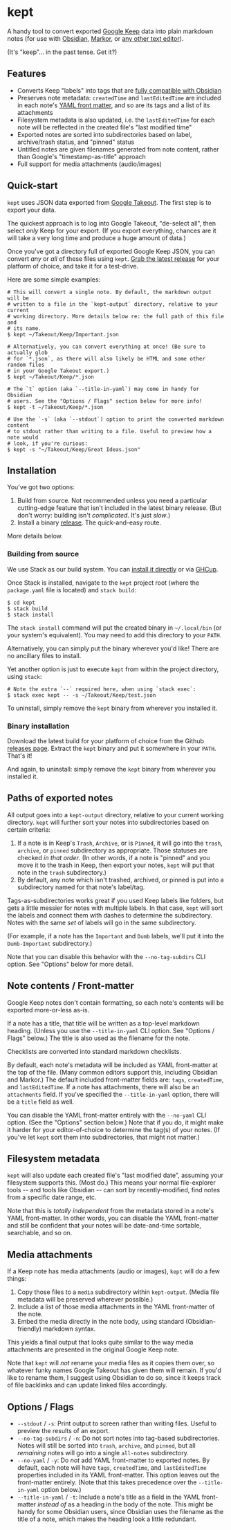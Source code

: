 # kept

A handy tool to convert exported [Google
Keep](https://keep.google.com/) data into plain markdown notes (for use with
[Obsidian](https://obsidian.md/),
[Markor](https://github.com/gsantner/markor), or [any other text
editor](https://neovim.io/)).

(It's "keep"... in the past tense. Get it?)


## Features

- Converts Keep "labels" into tags that are [fully compatible with
  Obsidian](https://help.obsidian.md/How+to/Working+with+tags#Allowed+characters)
- Preserves note metadata: `createdTime` and `lastEditedTime` are included in
  each note's [YAML front
  matter](https://help.obsidian.md/Advanced+topics/YAML+front+matter), and so
  are its tags and a list of its attachments
- Filesystem metadata is also updated, i.e. the `lastEditedTime` for each note
  will be reflected in the created file's "last modified time"
- Exported notes are sorted into subdirectories based on label, archive/trash
  status, and "pinned" status
- Untitled notes are given filenames generated from note content, rather than
  Google's "timestamp-as-title" approach
- Full support for media attachments (audio/images)


## Quick-start

`kept` uses JSON data exported from [Google
Takeout](https://takeout.google.com/). The first step is to export your data.

The quickest approach is to log into Google Takeout, "de-select all", then
select *only* Keep for your export. (If you export everything, chances are it
will take a very long time and produce a huge amount of data.)

Once you've got a directory full of exported Google Keep JSON, you can convert
*any* or *all* of these files using `kept`. [Grab the latest
release](https://github.com/keithfancher/kept/releases) for your platform of
choice, and take it for a test-drive.

Here are some simple examples:

```
# This will convert a single note. By default, the markdown output will be
# written to a file in the `kept-output` directory, relative to your current
# working directory. More details below re: the full path of this file and
# its name.
$ kept ~/Takeout/Keep/Important.json

# Alternatively, you can convert everything at once! (Be sure to actually glob
# for `*.json`, as there will also likely be HTML and some other random files
# in your Google Takeout export.)
$ kept ~/Takeout/Keep/*.json

# The `t` option (aka `--title-in-yaml`) may come in handy for Obsidian
# users. See the "Options / Flags" section below for more info!
$ kept -t ~/Takeout/Keep/*.json

# Use the `-s` (aka `--stdout`) option to print the converted markdown content
# to stdout rather than writing to a file. Useful to preview how a note would
# look, if you're curious:
$ kept -s "~/Takeout/Keep/Great Ideas.json"
```


## Installation

You've got two options:

1. Build from source. Not recommended unless you need a particular
   cutting-edge feature that isn't included in the latest binary release. (But
   don't worry: building isn't *complicated*. It's just *slow*.)
2. Install a binary [release](https://github.com/keithfancher/kept/releases).
   The quick-and-easy route.

More details below.

### Building from source

We use Stack as our build system. You can [install it
directly](https://docs.haskellstack.org/en/stable/#how-to-install-stack) or
via [GHCup](https://www.haskell.org/ghcup/).

Once Stack is installed, navigate to the `kept` project root (where the
`package.yaml` file is located) and `stack build`:

```
$ cd kept
$ stack build
$ stack install
```

The `stack install` command will put the created binary in `~/.local/bin` (or
your system's equivalent). You may need to add this directory to your `PATH`.

Alternatively, you can simply put the binary wherever you'd like! There are no
ancillary files to install.

Yet another option is just to execute `kept` from within the project
directory, using `stack`:

```
# Note the extra `--` required here, when using `stack exec`:
$ stack exec kept -- -s ~/Takeout/Keep/test.json
```

To uninstall, simply remove the `kept` binary from wherever you installed it.

### Binary installation

Download the latest build for your platform of choice from the Github
[releases page](https://github.com/keithfancher/kept/releases). Extract the
`kept` binary and put it somewhere in your `PATH`. That's it!

And again, to uninstall: simply remove the `kept` binary from wherever you
installed it.


## Paths of exported notes

All output goes into a `kept-output` directory, relative to your current
working directory. `kept` will further sort your notes into subdirectories
based on certain criteria:

1. If a note is in Keep's `Trash`, `Archive`, or is `Pinned`, it will go into
   the `trash`, `archive`, or `pinned` subdirectory as appropriate. Those
   statuses are checked *in that order*. (In other words, if a note is
   "pinned" and you move it to the trash in Keep, then export your notes,
   `kept` will put that note in the `trash` subdirectory.)
2. By default, any note which isn't trashed, archived, or pinned is put into a
   subdirectory named for that note's label/tag.

Tags-as-subdirectories works great if you used Keep labels like folders, but
gets a little messier for notes with multiple labels. In that case, `kept`
will sort the labels and connect them with dashes to determine the
subdirectory. Notes with the same *set* of labels will go in the same
subdirectory.

(For example, if a note has the `Important` and `Dumb` labels, we'll put it
into the `Dumb-Important` subdirectory.)

Note that you can disable this behavior with the `--no-tag-subdirs` CLI
option. See "Options" below for more detail.


## Note contents / Front-matter

Google Keep notes don't contain formatting, so each note's contents will be
exported more-or-less as-is.

If a note has a title, that title will be written as a top-level markdown
heading. (Unless you use the `--title-in-yaml` CLI option. See "Options /
Flags" below.) The title is also used as the filename for the note.

Checklists are converted into standard markdown checklists.

By default, each note's metadata will be included as YAML front-matter at the
top of the file. (Many common editors support this, including Obsidian and
Markor.) The default included front-matter fields are: `tags`, `createdTime`,
and `lastEditedTime`. If a note has attachments, there will also be an
`attachments` field. If you've specified the `--title-in-yaml` option, there
will be a `title` field as well.

You can disable the YAML front-matter entirely with the `--no-yaml` CLI
option. (See the "Options" section below.) Note that if you do, it might make
it harder for your editor-of-choice to determine the tag(s) of your notes. (If
you've let `kept` sort them into subdirectories, that might not matter.)


## Filesystem metadata

`kept` will also update each created file's "last modified date", assuming
your filesystem supports this. (Most do.) This means your normal file-explorer
tools -- and tools like Obsidian -- can sort by recently-modified, find notes
from a specific date range, etc.

Note that this is *totally independent* from the metadata stored in a note's
YAML front-matter. In other words, you can disable the YAML front-matter and
still be confident that your notes will be date-and-time sortable, searchable,
and so on.


## Media attachments

If a Keep note has media attachments (audio or images), `kept` will do a few
things:

1. Copy those files to a `media` subdirectory within `kept-output`. (Media
   file metadata will be preserved wherever possible.)
2. Include a list of those media attachments in the YAML front-matter of the
   note.
3. Embed the media directly in the note body, using standard
   (Obsidian-friendly) markdown syntax.

This yields a final output that looks quite similar to the way media
attachments are presented in the original Google Keep note.

Note that `kept` will *not* rename your media files as it copies them over, so
whatever funky names Google Takeout has given them will remain. If you'd like
to rename them, I suggest using Obsidian to do so, since it keeps track of
file backlinks and can update linked files accordingly.


## Options / Flags

- `--stdout` / `-s`: Print output to screen rather than writing files. Useful
  to preview the results of an export.
- `--no-tag-subdirs` / `-n`: Do not sort notes into tag-based subdirectories.
  Notes will still be sorted into `trash`, `archive`, and `pinned`, but all
  *remaining* notes will go into a single `all-notes` subdirectory.
- `--no-yaml` / `-y`: Do *not* add YAML front-matter to exported notes. By
  default, each note will have `tags`, `createdTime`, and `lastEditedTime`
  properties included in its YAML front-matter. This option leaves out the
  front-matter entirely. (Note that this takes precedence over the
  `--title-in-yaml` option below.)
- `--title-in-yaml` / `-t`: Include a note's title as a field in the YAML
  front-matter *instead of* as a heading in the body of the note. This might
  be handy for some Obsidian users, since Obsidian uses the filename as the
  title of a note, which makes the heading look a little redundant.
